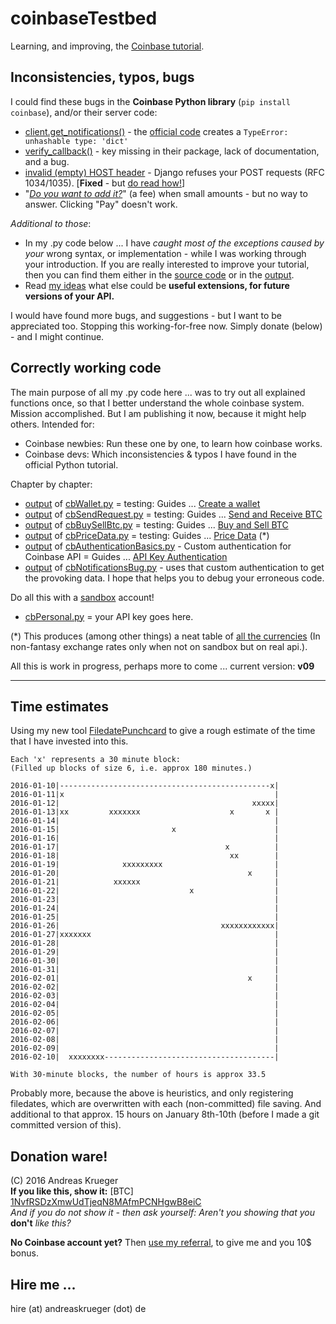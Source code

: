 # coinbaseTestbed
Learning, and improving, the [Coinbase tutorial](https://developers.coinbase.com).

## Inconsistencies, typos, bugs
I could find these bugs in the **Coinbase Python library** (``pip install coinbase``), and/or their server code:   

* [client.get_notifications()](bugs/get_notifications-Bug.md) - the [official code](cb/cbNotificationsBug.py) creates a ``TypeError: unhashable type: 'dict'`` 
* [verify_callback()](bugs/verify_callback()_False.md) - key missing in their package, lack of documentation, and a bug.
* [invalid (empty) HOST header](bugs/HOST-header_empty.md) - Django refuses your POST requests (RFC 1034/1035). [**Fixed** - but [do read how!](bugs/HOST-header_empty.md)]
* "[*Do you want to add it?*](bugs/Do-you-want-to-add-it_But-no-way-to-say-YES.png)" (a fee) when small amounts - but no way to answer. Clicking "Pay" doesn't work.

*Additional to those*:

* In my .py code below ... I have *caught most of the exceptions caused by your* wrong syntax, or implementation - while I was working through your introduction. If you are really interested to improve your tutorial, then you can find them either in the [source code](cb/) or in the [output](output/). 
* Read [my ideas](README-other-ideas.md) what else could be **useful extensions, for future versions of your API.**

I would have found more bugs, and suggestions - but I want to be appreciated too. Stopping this working-for-free now. Simply donate (below) - and I might continue.

## Correctly working code
The main purpose of all my .py code here ... was to try out all explained functions once, so that I  better understand the whole coinbase system. Mission accomplished. But I am publishing it now, because it might help others. Intended for:
* Coinbase newbies: Run these one by one, to learn how coinbase works. 
* Coinbase devs: Which inconsistencies & typos I have found in the official Python tutorial.

Chapter by chapter:
* [output](output/cbWallet.py.txt) of [cbWallet.py](cb/cbWallet.py) = testing: Guides ... [Create a wallet](https://developers.coinbase.com/docs/wallet/guides/bitcoin-wallet)
* [output](output/cbSendRequest.py.txt) of [cbSendRequest.py](cb/cbSendRequest.py) = testing: Guides ... [Send and Receive BTC](https://developers.coinbase.com/docs/wallet/guides/send-receive)
* [output](output/cbBuySellBtc.py.txt) of [cbBuySellBtc.py](cb/cbBuySellBtc.py) = testing: Guides ... [Buy and Sell BTC](https://developers.coinbase.com/docs/wallet/guides/buy-sell)
* [output](output/cbPriceData.py.txt) of [cbPriceData.py](cb/cbPriceData.py) = testing: Guides ... [Price Data](https://developers.coinbase.com/docs/wallet/guides/price-data) (*) 
* [output](output/cbAuthenticationBasics.py.txt) of [cbAuthenticationBasics.py](cb/cbAuthenticationBasics.py) - Custom authentication for Coinbase API = Guides ... [API Key Authentication](https://developers.coinbase.com/docs/wallet/api-key-authentication#making-a-request)
* [output](bugs/get_notifications-Bug.md) of [cbNotificationsBug.py](cb/cbNotificationsBug.py) - uses that custom authentication to get the provoking data. I hope that helps you to debug your erroneous code.


Do all this with a [sandbox](https://sandbox.coinbase.com) account!
* [cbPersonal.py](cb/cbPersonal.py) = your API key goes here. 

(*) This produces (among other things) a neat table of [all the currencies](output/1BitcoinInAllCurrencies-20160110.txt) (In non-fantasy exchange rates only when not on sandbox but on real api.).

All this is work in progress, perhaps more to come ... current version: **v09**

---

## Time estimates
Using my new tool [FiledatePunchcard](https://github.com/drandreaskrueger/FiledatePunchcard) to give a rough estimate of the time that I have invested into this. 

    Each 'x' represents a 30 minute block:
    (Filled up blocks of size 6, i.e. approx 180 minutes.)
    
    2016-01-10|-----------------------------------------------x|
    2016-01-11|x                                               |
    2016-01-12|                                           xxxxx|
    2016-01-13|xx         xxxxxxx                    x       x |
    2016-01-14|                                                |
    2016-01-15|                         x                      |
    2016-01-16|                                                |
    2016-01-17|                                     x          |
    2016-01-18|                                      xx        |
    2016-01-19|              xxxxxxxxx                         |
    2016-01-20|                                          x     |
    2016-01-21|            xxxxxx                              |
    2016-01-22|                             x                  |
    2016-01-23|                                                |
    2016-01-24|                                                |
    2016-01-25|                                                |
    2016-01-26|                                    xxxxxxxxxxxx|
    2016-01-27|xxxxxxx                                         |
    2016-01-28|                                                |
    2016-01-29|                                                |
    2016-01-30|                                                |
    2016-01-31|                                                |
    2016-02-01|                                          x     |
    2016-02-02|                                                |
    2016-02-03|                                                |
    2016-02-04|                                                |
    2016-02-05|                                                |
    2016-02-06|                                                |
    2016-02-07|                                                |
    2016-02-08|                                                |
    2016-02-09|                                                |
    2016-02-10|  xxxxxxxx--------------------------------------|
    
    With 30-minute blocks, the number of hours is approx 33.5

Probably more, because the above is heuristics, and only registering filedates, which are overwritten with each (non-committed) file saving. And additional to that approx. 15 hours on January 8th-10th (before I made a git committed version of this). 

## Donation ware!
(C) 2016 Andreas Krueger  
**If you like this, show it:** [BTC] [1NvfRSDzXmwUdTjeqN8MAfmPCNHgwB8eiC](http://blockr.io/address/info/1NvfRSDzXmwUdTjeqN8MAfmPCNHgwB8eiC)  
*And if you do not show it - then ask yourself: Aren't you showing that you* **don't** *like this?*

**No Coinbase account yet?** Then [use my referral](https://www.coinbase.com/join/andreaskrueger), to give me and you 10$ bonus.  

## Hire me ...
hire (at) andreaskrueger (dot) de

